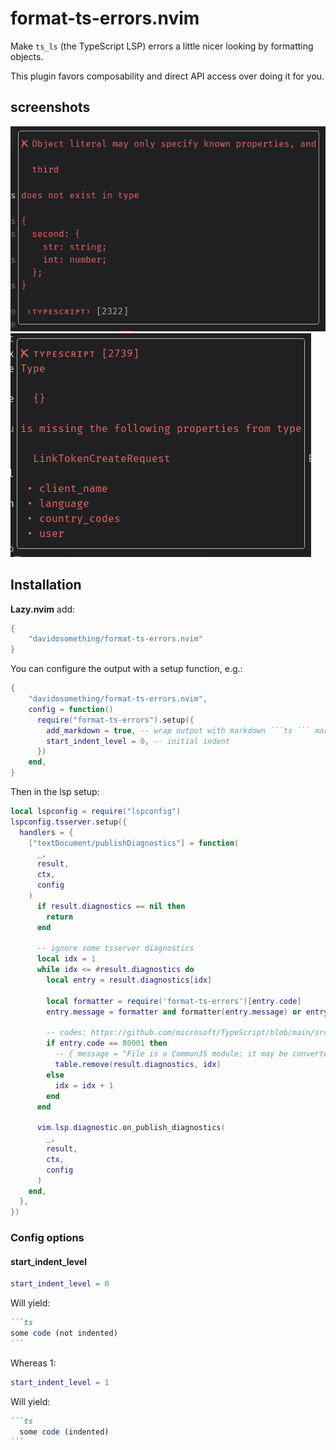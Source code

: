 # format-ts-errors.nvim

Make `ts_ls` (the TypeScript LSP) errors a little nicer looking by formatting
objects.

This plugin favors composability and direct API access over doing it for you.

## screenshots

![screenshot 1][screenshot]
![screenshot 2][screenshot2]

## Installation

**Lazy.nvim** add:

```lua
{
    "davidosomething/format-ts-errors.nvim"
}
```

You can configure the output with a setup function, e.g.:

````lua
{
    "davidosomething/format-ts-errors.nvim",
    config = function()
      require("format-ts-errors").setup({
        add_markdown = true, -- wrap output with markdown ```ts ``` markers
        start_indent_level = 0, -- initial indent
      })
    end,
}
````

Then in the lsp setup:

```lua
local lspconfig = require("lspconfig")
lspconfig.tsserver.setup({
  handlers = {
    ["textDocument/publishDiagnostics"] = function(
      _,
      result,
      ctx,
      config
    )
      if result.diagnostics == nil then
        return
      end

      -- ignore some tsserver diagnostics
      local idx = 1
      while idx <= #result.diagnostics do
        local entry = result.diagnostics[idx]

        local formatter = require('format-ts-errors')[entry.code]
        entry.message = formatter and formatter(entry.message) or entry.message

        -- codes: https://github.com/microsoft/TypeScript/blob/main/src/compiler/diagnosticMessages.json
        if entry.code == 80001 then
          -- { message = "File is a CommonJS module; it may be converted to an ES module.", }
          table.remove(result.diagnostics, idx)
        else
          idx = idx + 1
        end
      end

      vim.lsp.diagnostic.on_publish_diagnostics(
        _,
        result,
        ctx,
        config
      )
    end,
  },
})
```

### Config options

#### start_indent_level

```lua
start_indent_level = 0
```

Will yield:

````markdown
```ts
some code (not indented)
```
````

Whereas 1:

```lua
start_indent_level = 1
```

Will yield:

````markdown
```ts
  some code (indented)
```
````

[screenshot]: https://raw.githubusercontent.com/davidosomething/format-ts-errors.nvim/meta/screenshot.png
[screenshot2]: https://raw.githubusercontent.com/davidosomething/format-ts-errors.nvim/meta/screenshot-2.png

